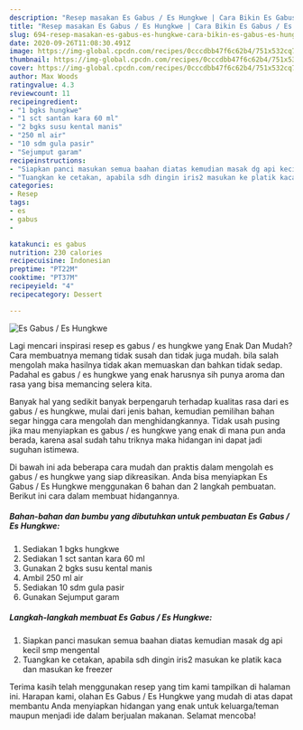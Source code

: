 ```yaml
---
description: "Resep masakan Es Gabus / Es Hungkwe | Cara Bikin Es Gabus / Es Hungkwe Yang Enak Dan Mudah"
title: "Resep masakan Es Gabus / Es Hungkwe | Cara Bikin Es Gabus / Es Hungkwe Yang Enak Dan Mudah"
slug: 694-resep-masakan-es-gabus-es-hungkwe-cara-bikin-es-gabus-es-hungkwe-yang-enak-dan-mudah
date: 2020-09-26T11:08:30.491Z
image: https://img-global.cpcdn.com/recipes/0cccdbb47f6c62b4/751x532cq70/es-gabus-es-hungkwe-foto-resep-utama.jpg
thumbnail: https://img-global.cpcdn.com/recipes/0cccdbb47f6c62b4/751x532cq70/es-gabus-es-hungkwe-foto-resep-utama.jpg
cover: https://img-global.cpcdn.com/recipes/0cccdbb47f6c62b4/751x532cq70/es-gabus-es-hungkwe-foto-resep-utama.jpg
author: Max Woods
ratingvalue: 4.3
reviewcount: 11
recipeingredient:
- "1 bgks hungkwe"
- "1 sct santan kara 60 ml"
- "2 bgks susu kental manis"
- "250 ml air"
- "10 sdm gula pasir"
- "Sejumput garam"
recipeinstructions:
- "Siapkan panci masukan semua baahan diatas kemudian masak dg api kecil smp mengental"
- "Tuangkan ke cetakan, apabila sdh dingin iris2 masukan ke platik kaca dan masukan ke freezer"
categories:
- Resep
tags:
- es
- gabus
- 

katakunci: es gabus  
nutrition: 230 calories
recipecuisine: Indonesian
preptime: "PT22M"
cooktime: "PT37M"
recipeyield: "4"
recipecategory: Dessert

---
```



![Es Gabus / Es Hungkwe](https://img-global.cpcdn.com/recipes/0cccdbb47f6c62b4/751x532cq70/es-gabus-es-hungkwe-foto-resep-utama.jpg)

Lagi mencari inspirasi resep es gabus / es hungkwe yang Enak Dan Mudah? Cara membuatnya memang tidak susah dan tidak juga mudah. bila salah mengolah maka hasilnya tidak akan memuaskan dan bahkan tidak sedap. Padahal es gabus / es hungkwe yang enak harusnya sih punya aroma dan rasa yang bisa memancing selera kita.



Banyak hal yang sedikit banyak berpengaruh terhadap kualitas rasa dari es gabus / es hungkwe, mulai dari jenis bahan, kemudian pemilihan bahan segar hingga cara mengolah dan menghidangkannya. Tidak usah pusing jika mau menyiapkan es gabus / es hungkwe yang enak di mana pun anda berada, karena asal sudah tahu triknya maka hidangan ini dapat jadi suguhan istimewa.


Di bawah ini ada beberapa cara mudah dan praktis dalam mengolah es gabus / es hungkwe yang siap dikreasikan. Anda bisa menyiapkan Es Gabus / Es Hungkwe menggunakan 6 bahan dan 2 langkah pembuatan. Berikut ini cara dalam membuat hidangannya.

<!--inarticleads1-->

##### Bahan-bahan dan bumbu yang dibutuhkan untuk pembuatan Es Gabus / Es Hungkwe:

1. Sediakan 1 bgks hungkwe
1. Sediakan 1 sct santan kara 60 ml
1. Gunakan 2 bgks susu kental manis
1. Ambil 250 ml air
1. Sediakan 10 sdm gula pasir
1. Gunakan Sejumput garam




<!--inarticleads2-->

##### Langkah-langkah membuat Es Gabus / Es Hungkwe:

1. Siapkan panci masukan semua baahan diatas kemudian masak dg api kecil smp mengental
1. Tuangkan ke cetakan, apabila sdh dingin iris2 masukan ke platik kaca dan masukan ke freezer




Terima kasih telah menggunakan resep yang tim kami tampilkan di halaman ini. Harapan kami, olahan Es Gabus / Es Hungkwe yang mudah di atas dapat membantu Anda menyiapkan hidangan yang enak untuk keluarga/teman maupun menjadi ide dalam berjualan makanan. Selamat mencoba!
